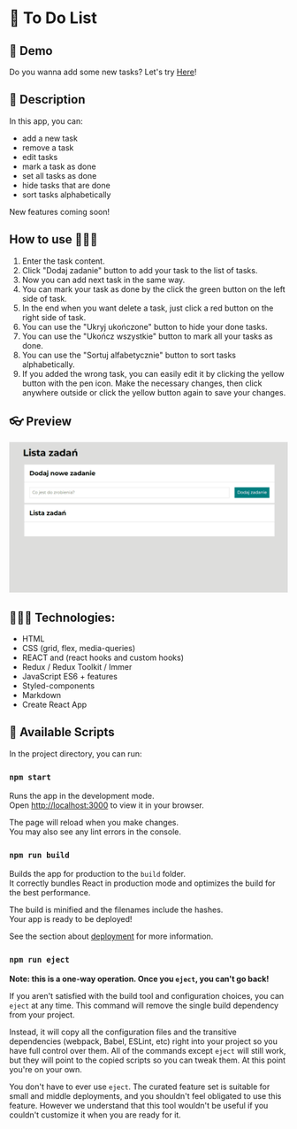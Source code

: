# 📜 To Do List

## 🔨 Demo
Do you wanna add some new tasks?
Let's try [Here](https://code-timothy.github.io/todo-list-react/)!

## 📖 Description
In this app, you can:

* add a new task
* remove a task
* edit tasks
* mark a task as done
* set all tasks as done
* hide tasks that are done
* sort tasks alphabetically

New features coming soon!

## How to use 👨🏼‍🏫

1. Enter the task content.
2. Click "Dodaj zadanie" button to add your task to the list of tasks.
3. Now you can add next task in the same way.
4. You can mark your task as done by the click the green button on the left side of task.
5. In the end when you want delete a task, just click a red button on the right side of task.
6. You can use the "Ukryj ukończone" button to hide your done tasks.
7. You can use the "Ukończ wszystkie" button to mark all your tasks as done.
8. You can use the "Sortuj alfabetycznie" button to sort tasks alphabetically.
9. If you added the wrong task, you can easily edit it by clicking the yellow button with the pen icon. Make the necessary changes, then click anywhere outside or click the yellow button again to save your changes.

## 👓 Preview

![gif how to use the app](/howtouse4.gif)

## 👩🏻‍💻 Technologies:
* HTML
* CSS (grid, flex, media-queries)
* REACT and (react hooks and custom hooks)
* Redux / Redux Toolkit / Immer
* JavaScript ES6 + features
* Styled-components
* Markdown
* Create React App

## 📌 Available Scripts

In the project directory, you can run:

### `npm start`

Runs the app in the development mode.\
Open [http://localhost:3000](http://localhost:3000) to view it in your browser.

The page will reload when you make changes.\
You may also see any lint errors in the console.

### `npm run build`

Builds the app for production to the `build` folder.\
It correctly bundles React in production mode and optimizes the build for the best performance.

The build is minified and the filenames include the hashes.\
Your app is ready to be deployed!

See the section about [deployment](https://facebook.github.io/create-react-app/docs/deployment) for more information.

### `npm run eject`

**Note: this is a one-way operation. Once you `eject`, you can't go back!**

If you aren't satisfied with the build tool and configuration choices, you can `eject` at any time. This command will remove the single build dependency from your project.

Instead, it will copy all the configuration files and the transitive dependencies (webpack, Babel, ESLint, etc) right into your project so you have full control over them. All of the commands except `eject` will still work, but they will point to the copied scripts so you can tweak them. At this point you're on your own.

You don't have to ever use `eject`. The curated feature set is suitable for small and middle deployments, and you shouldn't feel obligated to use this feature. However we understand that this tool wouldn't be useful if you couldn't customize it when you are ready for it.